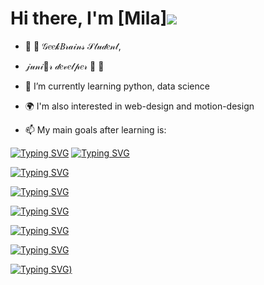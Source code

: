 # Hi there, I'm [Mila]![](https://github.com/blackcater/blackcater/raw/main/images/Hi.gif) 
- 🍇  🎀 𝒢𝑒𝑒𝓀𝐵𝓇𝒶𝒾𝓃𝓈 𝒮𝓉𝓊𝒹𝑒𝓃𝓉, 
- 𝒿𝓊𝓃𝒾💙𝓇 𝒹𝑒𝓋𝑒𝓁𝓅𝑒𝓇  🎀  🍇

- 📝 I’m currently learning python, data science 
- 🌍 I'm also interested in web-design and motion-design
- 📫 My main goals after learning is:

[![Typing SVG](https://readme-typing-svg.herokuapp.com?font=Fira+Code&pause=1000&width=435&lines=Become+a+professional+python+developer)](https://git.io/typing-svg)
[![Typing SVG](https://readme-typing-svg.herokuapp.com?font=Fira+Code&pause=1000&width=435&lines=Take+part+in+many+developing+project%2C+including+international+projects)](https://git.io/typing-svg)


[![Typing SVG](https://readme-typing-svg.herokuapp.com?font=Fira+Code&pause=1000&width=435&lines=Create+own+web-site)](https://git.io/typing-svg)


[![Typing SVG](https://readme-typing-svg.herokuapp.com?font=Fira+Code&pause=1000&width=435&lines=Find+a+well-paid+job+in+IT)](https://git.io/typing-svg)


[![Typing SVG](https://readme-typing-svg.herokuapp.com?font=Fira+Code&pause=1000&width=435&lines=Work+in+big+and+international+company)](https://git.io/typing-svg)


[![Typing SVG](https://readme-typing-svg.herokuapp.com?font=Fira+Code&pause=1000&width=435&lines=Achive+my+own+dream+to+become+a+professtional+developer+and+data+scientist)](https://git.io/typing-svg)


[![Typing SVG](https://readme-typing-svg.herokuapp.com?font=Fira+Code&pause=1000&width=435&lines=Start+to+take+part+in+projects+with+artificial+intelligence)](https://git.io/typing-svg)


[![Typing SVG](https://readme-typing-svg.herokuapp.com?font=Fira+Code&pause=1000&width=435&lines=Create+my+own+small+robot+to+clean+my+flat%3A))](https://git.io/typing-svg)
